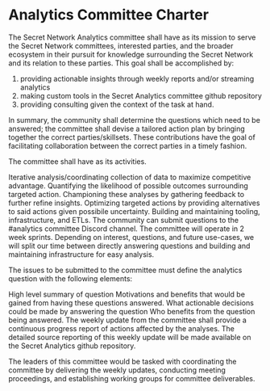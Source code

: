# Analytics Committee Charter

The Secret Network Analytics committee shall have as its mission to serve the Secret Network committees, interested parties, and the broader ecosystem in their pursuit for knowledge surrounding the Secret Network and its relation to these parties. This goal shall be accomplished by:

1. providing actionable insights through weekly reports and/or streaming analytics
2. making custom tools in the Secret Analytics committee github repository
3. providing consulting given the context of the task at hand.

In summary, the community shall determine the questions which need to be answered; the committee shall devise a tailored action plan by bringing together the correct parties/skillsets. These contributions have the goal of facilitating collaboration between the correct parties in a timely fashion.

The committee shall have as its activities.

Iterative analysis/coordinating collection of data to maximize competitive advantage.
Quantifying the likelihood of possible outcomes surrounding targeted action.
Championing these analyses by gathering feedback to further refine insights.
Optimizing targeted actions by providing alternatives to said actions given possibile uncertainty.
Building and maintaining tooling, infrastructure, and ETLs.
The community can submit questions to the #analytics committee Discord channel. The committee will operate in 2 week sprints. Depending on interest, questions, and future use-cases, we will split our time between directly answering questions and building and maintaining infrastructure for easy analysis.

The issues to be submitted to the committee must define the analytics question with the following elements:

High level summary of question
Motivations and benefits that would be gained from having these questions answered.
What actionable decisions could be made by answering the question
Who benefits from the question being answered.
The weekly update from the committee shall provide a continuous progress report of actions affected by the analyses. The detailed source reporting of this weekly update will be made available on the Secret Analytics github repository.

The leaders of this committee would be tasked with coordinating the committee by delivering the weekly updates, conducting meeting proceedings, and establishing working groups for committee deliverables.
